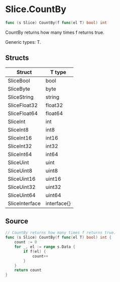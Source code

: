 # Slice.CountBy

```go
func (s Slice) CountBy(f func(el T) bool) int
```

CountBy returns how many times f returns true.

Generic types: T.

## Structs

| Struct | T type |
| ------ | ------ |
| SliceBool | bool |
| SliceByte | byte |
| SliceString | string |
| SliceFloat32 | float32 |
| SliceFloat64 | float64 |
| SliceInt | int |
| SliceInt8 | int8 |
| SliceInt16 | int16 |
| SliceInt32 | int32 |
| SliceInt64 | int64 |
| SliceUint | uint |
| SliceUint8 | uint8 |
| SliceUint16 | uint16 |
| SliceUint32 | uint32 |
| SliceUint64 | uint64 |
| SliceInterface | interface{} |

## Source

```go
// CountBy returns how many times f returns true.
func (s Slice) CountBy(f func(el T) bool) int {
	count := 0
	for _, el := range s.Data {
		if f(el) {
			count++
		}
	}
	return count
}
```

